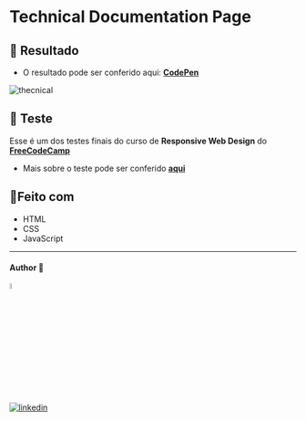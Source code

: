 # Technical Documentation Page

## 🎨 Resultado

- O resultado pode ser conferido aqui: [**CodePen**](https://codepen.io/dev-araujo/full/qBpZMmv)

![thecnical](https://user-images.githubusercontent.com/97068163/159126499-5b95a9ee-207c-464f-a194-e02da37dcb76.png)

## 📝 Teste

Esse é um dos testes finais do curso de **Responsive Web Design** do [**FreeCodeCamp**](https://www.freecodecamp.org/)

- Mais sobre o teste pode ser conferido [**aqui**](https://www.freecodecamp.org/learn/responsive-web-design/responsive-web-design-projects/build-a-technical-documentation-page/)

## 🔨Feito com

- HTML
- CSS
- JavaScript

---

#### Author 👷

<img src="https://user-images.githubusercontent.com/97068163/149033991-781bf8b6-4beb-445a-913c-f05a76a28bfc.png" width="5%" alt="caricatura do autor desse repositório"/>

[![linkedin](https://img.shields.io/badge/LinkedIn-0077B5?style=for-the-badge&logo=linkedin&logoColor=white)](https://www.linkedin.com/in/araujocode/)
